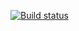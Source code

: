 
[![Build status](https://ci.appveyor.com/api/projects/status/8wo2k05sgseqaqr2?svg=true)](https://ci.appveyor.com/project/AlexanderSamisko/ahj-env)

